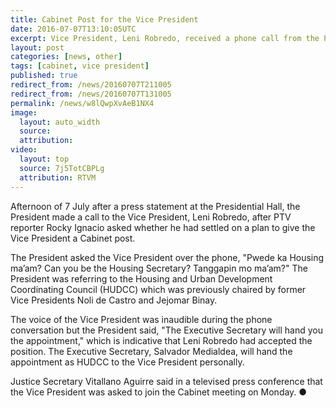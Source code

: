```yaml
---
title: Cabinet Post for the Vice President
date: 2016-07-07T13:10:05UTC
excerpt: Vice President, Leni Robredo, received a phone call from the President asking her if she would like to head the Housing and Urban Development Coordinating Council.
layout: post
categories: [news, other]
tags: [cabinet, vice president]
published: true
redirect_from: /news/20160707T211005
redirect_from: /news/20160707T131005
permalink: /news/w8lQwpXvAeB1NX4
image:
  layout: auto_width
  source: 
  attribution: 
video:
  layout: top
  source: 7j5TotCBPLg
  attribution: RTVM
---
```


Afternoon of 7 July after a press statement at the Presidential Hall, the President made a call to the Vice President, Leni Robredo, after PTV reporter Rocky Ignacio asked whether he had settled on a plan to give the Vice President a Cabinet post.

The President asked the Vice President over the phone, "Pwede ka Housing ma’am? Can you be the Housing Secretary? Tanggapin mo ma’am?"
The President was referring to the Housing and Urban Development Coordinating Council (HUDCC) which was previously chaired by former Vice Presidents Noli de Castro and Jejomar Binay.

The voice of the Vice President was inaudible during the phone conversation but the President said, "The Executive Secretary will hand you the appointment," which is indicative that Leni Robredo had accepted the position. The Executive Secretary, Salvador Medialdea, will hand the appointment as HUDCC to the Vice President personally.

Justice Secretary Vitallano Aguirre said in a televised press conference that the Vice President was asked to join the Cabinet meeting on Monday.
&#x25cf;


